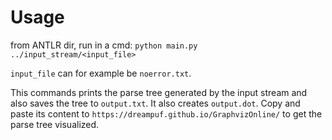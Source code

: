 # Usage
from ANTLR dir, run in a cmd: `python main.py ../input_stream/<input_file>`

`input_file` can for example be `noerror.txt`.

This commands prints the parse tree generated by the input stream and also saves the tree to `output.txt`. It also creates `output.dot`. Copy and paste its content to `https://dreampuf.github.io/GraphvizOnline/` to get the parse tree visualized.
